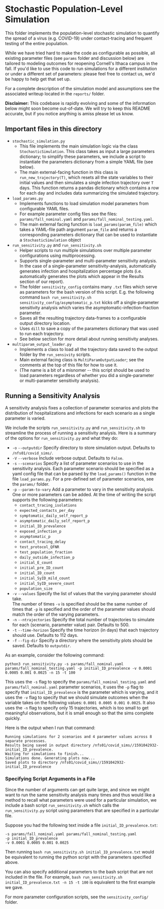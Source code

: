 # Stochastic Population-Level Simulation

This folder implements the population-level stochastic simulation to quantify the spread
of a virus (e.g. COVID-19) under contact-tracing and frequent testing of the entire population. 

While we have tried hard to make the code as configurable as possible, all existing parameter
files (see `params` folder and discussion below) are tailored to modeling outcomes for reopening
Cornell's Ithaca campus in the fall.  If you'd like to use this code to run simulations for a
different institution or under a different set of parameters: please feel free to contact us,
we'd be happy to help get that set up.

For a complete description of the simulation model and assumptions see the associated writeup 
located in the `reports/` folder.

**Disclaimer:** This codebase is rapidly evolving and some of the information below might soon become
out-of-date.  We will try to keep this README accurate, but if you notice anything is amiss please let
us know.

## Important files in this directory
* `stochastic_simulation.py` 
    * This file implements the main simulation logic via the class
     `StochasticSimulation`.  This class takes as input a large parameters dictionary; to simplify
     these parameters, we include a script to instantiate the parameters dictionary from a simple YAML file
     (see below).   
    * The main external-facing function in this class is `run_new_trajectory(T)`, which resets all the
     state variables to their initial values and then simulates a single infection trajectory over `T` days.
     This function returns a pandas dictionary which contains a row for each day and includes data
     summarizing the simulated trajectory.
* `load_params.py`
    * Implements functions to load simulation model parameters from configurable YAML files.
    * For example parameter config files see the files: `params/fall_nominal.yaml` and 
        `params/fall_nominal_testing.yaml`.
    * The main external facing function is `load_params(param_file)` which takes a YAML-file path
     argument `param_file` and returns a corresponding parameters dictionary that can be used to instantiate
     a `StochasticSimulation` object
* `run_sensitivity.py` and `run_sensitivity.sh`
    * Helper scripts to run multiple simulations over multiple parameter configurations using multiprocessing.
    * Supports single-parameter and multi-parameter sensitivity analysis.  In the case of a single-parameter
      sensitivity-analysis, automatically generates infection and hospitalization percentage plots (i.e. automatically
      generates the plots which appear in the Results section of our report).
    * The folder `sensitivity_config` contains many `.txt` files which serve as parameters for the bash
      version of this script.  E.g. the following command `bash run_sensitivity.sh sensitivity_config/asymptomatic_p.txt`
      kicks off a single-parameter sensitivity analysis which varies the asymptomatic-infection-fraction parameter.
    * Saves all the resulting trajectory data-frames to a configurable output directory location.
    * Uses `dill` to save a copy of the parameters dictionary that was used to run each trajectory.
    * See below section for more detail about running sensitivity analyses.
* `multiparam_output_loader.py`
    * Implements a class to load all the trajectory data saved to the output folder by the `run_sensivity` scripts.
    * Main external facing class is `MultiParamOutputLoader`; see the comments at the top of this file for how to
     use it.
    * (The name is a bit of a misnomer -- this script should be used to load parameters regardless of whether you did
        a single-parameter or multi-parameter sensitivity analysis).


## Running a Sensitivity Analysis

A sensitivity analysis fixes a collection of parameter scenarios and plots the distribution
of hospitalizations and infections for each scenario as a single parameter is varied. 

We include the scripts `run_sensitivity.py` and `run_sensitivity.sh` to streamline the process
of running a sensitivity analysis. Here is a summary of the options for `run_sensitivity.py` and what they do:
* `-o` `--outputdir` Specify directory to store simulation output.  Defaults to `/nfs01/covid_sims/`.
* `-V` `--verbose` Include verbose output.  Defaults to `False`.
* `-s` `--scenarios` Specify a list of parameter scenarios to use in the sensitivity analysis.
	Each parameter scenario should be specified as a yaml config file that can be parsed by the `load_params()`
	function in the file `load_params.py`.  For a pre-defined set of parameter scenarios, see the `params/` folder.
* `-p` `--param-to-vary` Add a parameter to vary in the sensitivity analysis.  
       One or more parameters can be added.  At the time of writing
       the script supports the following parameters:
	* `contact_tracing_isolations`
	* `expected_contacts_per_day`
	* `symptomatic_daily_self_report_p`
	* `asymptomatic_daily_self_report_p`
	* `initial_ID_prevalence`
	* `exposed_infection_p`
	* `asymptomatic_p`
	* `contact_tracing_delay`
	* `test_protocol_QFNR`
	* `test_population_fraction`
    * `daily_outside_infection_p`
    * `initial_E_count`
    * `initial_pre_ID_count`
    * `initial_ID_count`
    * `initial_SyID_mild_count`
    * `initial_SyID_severe_count`
    * `population_size`
* `-v` `--values` Specify the list of values that the varying parameter should take.  
        The number of times `-v` is specified should be the same number of times that `-p` is specified and the order of
        the parameter values should match the order of the varying parameters.
* `-n` `--ntrajectories` Specify the total number of trajectories to simulate for each (scenario, parameter value) pair. Defaults to 500.
* `-t` `--time-horizon` Specify the time horizon (in days) that each trajectory should use. Defaults to 112 days.
* `-f` `--fig-dir` Specify a directory where the sensitivity plots should be saved.  Defaults to `outputdir`.

As an example, consider the following command:
```
python3 run_sensitivity.py -s params/fall_nominal.yaml params/fall_nominal_testing.yaml -p initial_ID_prevalence -v 0.0001 0.0005 0.001 0.0025 -n 15 -t 100
```

This uses the `-s` flag to specify the `params/fall_nominal_testing.yaml` and `params/fall_nominal.yaml` parameter scenarios,
it uses the `-p` flag to specify that `initial_ID_prevalence` is the parameter which is varying, and it uses the `-v` flag 
to specify that we should simulate outcomes when the variable takes on the following values: `0.0001 0.0005 0.001 0.0025`.
It also uses the `-n` flag to specify only 15 trajectories, which is too small to get meaningful observations, but it is small
enough so that the sims complete quickly.   

Here is the output when I run that command:
```
Running simulations for 2 scenarios and 4 parameter values across 8 separate processes.
Results being saved in output directory /nfs01/covid_sims//1591042932-initial_ID_prevalence.
Waiting for simulations to finish...
Simulations done. Generating plots now...
Saved plots to directory /nfs01/covid_sims//1591042932-initial_ID_prevalence
```

### Specifying Script Arguments in a File

Since the number of arguments can get quite large, and since we might want to run the same sensitivity analysis many times
and thus would like a method to recall what parameters were used for a particular simulation, we include a bash script
`run_sensitivity.sh` which calls the `run_sensitivity.py` script using parameters that are specified in a particular file.

Suppose you had the following text inside a file `initial_ID_prevalence.txt`:
```
-s params/fall_nominal.yaml params/fall_nominal_testing.yaml
-p initial_ID_prevalence
-v 0.0001 0.0005 0.001 0.0025
```

Then running `bash run_sensitivity.sh initial_ID_prevalence.txt` would be equivalent to running the python script with the 
parameters specified above.  

You can also specify additional parameters to the bash script that are not included in the file.  For example,
`bash run_sensitivity.sh initial_ID_prevalence.txt -n 15 -t 100` is equivalent to the first example we gave.

For more parameter configuration scripts, see the `sensitivity_config/` folder.
